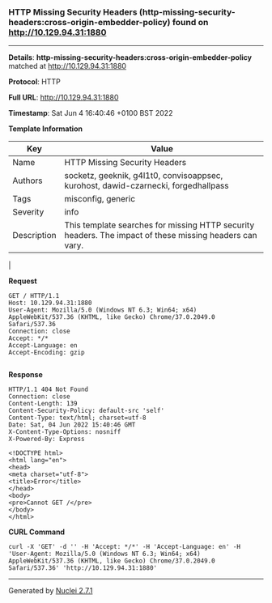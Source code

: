### HTTP Missing Security Headers (http-missing-security-headers:cross-origin-embedder-policy) found on http://10.129.94.31:1880
---
**Details**: **http-missing-security-headers:cross-origin-embedder-policy**  matched at http://10.129.94.31:1880

**Protocol**: HTTP

**Full URL**: http://10.129.94.31:1880

**Timestamp**: Sat Jun 4 16:40:46 +0100 BST 2022

**Template Information**

| Key | Value |
|---|---|
| Name | HTTP Missing Security Headers |
| Authors | socketz, geeknik, g4l1t0, convisoappsec, kurohost, dawid-czarnecki, forgedhallpass |
| Tags | misconfig, generic |
| Severity | info |
| Description | This template searches for missing HTTP security headers. The impact of these missing headers can vary.
 |

**Request**
```http
GET / HTTP/1.1
Host: 10.129.94.31:1880
User-Agent: Mozilla/5.0 (Windows NT 6.3; Win64; x64) AppleWebKit/537.36 (KHTML, like Gecko) Chrome/37.0.2049.0 Safari/537.36
Connection: close
Accept: */*
Accept-Language: en
Accept-Encoding: gzip


```

**Response**
```http
HTTP/1.1 404 Not Found
Connection: close
Content-Length: 139
Content-Security-Policy: default-src 'self'
Content-Type: text/html; charset=utf-8
Date: Sat, 04 Jun 2022 15:40:46 GMT
X-Content-Type-Options: nosniff
X-Powered-By: Express

<!DOCTYPE html>
<html lang="en">
<head>
<meta charset="utf-8">
<title>Error</title>
</head>
<body>
<pre>Cannot GET /</pre>
</body>
</html>

```


**CURL Command**
```
curl -X 'GET' -d '' -H 'Accept: */*' -H 'Accept-Language: en' -H 'User-Agent: Mozilla/5.0 (Windows NT 6.3; Win64; x64) AppleWebKit/537.36 (KHTML, like Gecko) Chrome/37.0.2049.0 Safari/537.36' 'http://10.129.94.31:1880'
```
---
Generated by [Nuclei 2.7.1](https://github.com/projectdiscovery/nuclei)
